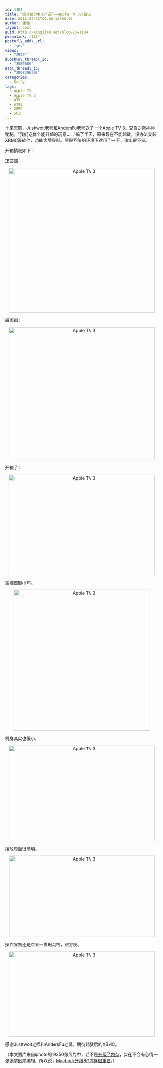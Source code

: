 ```yaml
---
id: 1104
title: “能升值的电子产品”——Apple TV 3开箱记
date: 2012-05-31T06:08:15+00:00
author: 康健
layout: post
guid: http://kangjian.net/blog/?p=1104
permalink: /1104
posturl\_add\_url:
  - 'yes'
views:
  - "2940"
duoshuo\_thread\_id:
  - "3580606"
dsq\_thread\_id:
  - "2898296307"
categories:
  - Daily
tags:
  - Apple TV
  - Apple TV 3
  - ATV
  - ATV3
  - XBMC
  - 越狱
---
```

十来天前，Justtwoit老师和AndersFu老师送了一个Apple TV 3。交货之际神神秘秘，“我们送你个能升值的玩意……”搞了半天，原来现在不能越狱，没办法安装XBMC等软件，功能大受限制。原配系统的环境下试用了一下，确实很不错。

开箱情况如下：

正面照：

<div style="text-align:center;">
  <img src="http://kangjian.net/images/2012/05/IMG_2226.jpg" alt="Apple TV 3" border="0" width="480" height="476" />
</div>

后面照：

<div style="text-align:center;">
  <img src="http://kangjian.net/images/2012/05/IMG_2227.jpg" alt="Apple TV 3" border="0" width="480" height="437" />
</div>

开箱了：

<div style="text-align:center;">
  <img src="http://kangjian.net/images/2012/05/IMG_2229.jpg" alt="Apple TV 3" border="0" width="480" height="331" />
</div>

遥控器很小巧。

<div style="text-align:center;">
  <img src="http://kangjian.net/images/2012/05/IMG_2230.jpg" alt="Apple TV 3" border="0" width="449" height="464" />
</div>

机身其实也很小。

<div style="text-align:center;">
  <img src="http://kangjian.net/images/2012/05/IMG_2232.jpg" alt="Apple TV 3" border="0" width="480" height="315" />
</div>

播放界面很简明。

<div style="text-align:center;">
  <img src="http://kangjian.net/images/2012/05/IMG_2233.jpg" alt="Apple TV 3" border="0" width="479" height="267" />
</div>

操作界面还是苹果一贯的风格，很方便。

<div style="text-align:center;">
  <img src="http://kangjian.net/images/2012/05/IMG_2235.jpg" alt="Apple TV 3" border="0" width="480" height="280" />
</div>

感谢Justtwoit老师和AndersFu老师。期待越狱后的XBMC。

（本文图片来自iphoto的19350张照片中，若不是<a href="http://kangjian.net/blog/1092/" target=_blank>升级了内存</a>，实在不会有心情一张张拿出来编辑。所以说，<a href="http://kangjian.net/blog/1092/" target=_blank>Macbook升级8G内存很重要</a>。）